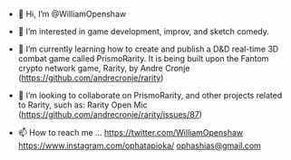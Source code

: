 - 👋 Hi, I’m @WilliamOpenshaw

- 👀 I’m interested in game development, improv, and sketch comedy.

- 🌱 I’m currently learning how to create and publish a D&D real-time 3D combat game called PrismoRarity. 
        It is being built upon the Fantom crypto network game, Rarity, by Andre Cronje (https://github.com/andrecronje/rarity)
        
- 💞️ I’m looking to collaborate on PrismoRarity, and other projects related to Rarity, such as: 
        Rarity Open Mic (https://github.com/andrecronje/rarity/issues/87)
        
- 📫 How to reach me ...
        https://twitter.com/WilliamOpenshaw
        https://www.instagram.com/ophatapioka/
        ophashias@gmail.com

<!---
WilliamOpenshaw/WilliamOpenshaw is a ✨ special ✨ repository because its `README.md` (this file) appears on your GitHub profile.
You can click the Preview link to take a look at your changes.
--->
